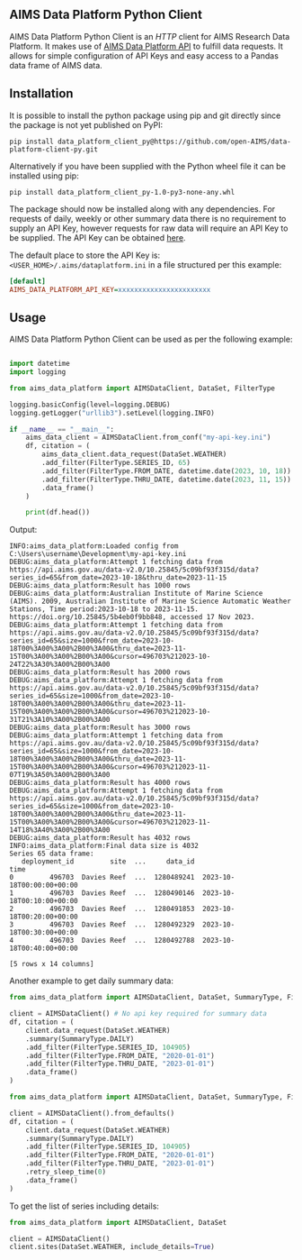 AIMS Data Platform Python Client
--------------------------------

AIMS Data Platform Python Client is an _HTTP_ client for AIMS Research Data Platform.  It
makes use of [AIMS Data Platform API](https://open-aims.github.io/data-platform/) to fulfill
data requests.  It allows for simple configuration of API Keys and easy access to a Pandas data frame
of AIMS data.


## Installation ##

It is possible to install the python package using pip and git directly since the
package is not yet published on PyPI:

```shell
pip install data_platform_client_py@https://github.com/open-AIMS/data-platform-client-py.git
```
Alternatively if you have been supplied with the Python wheel file it can be installed using pip:

```shell
pip install data_platform_client_py-1.0-py3-none-any.whl
```

The package should now be installed along with any dependencies.  For requests of daily,
weekly or other summary data there is no requirement to supply an API Key, however requests
for raw data will require an API Key to be supplied.  The API Key can be obtained
[here](https://open-aims.github.io/data-platform/).

The default place to store the API Key is: `<USER_HOME>/.aims/dataplatform.ini` in a file
structured per this example:

```ini
[default]
AIMS_DATA_PLATFORM_API_KEY=xxxxxxxxxxxxxxxxxxxxxxx
```

## Usage ##

AIMS Data Platform Python Client can be used as per the following example:

```python

import datetime
import logging

from aims_data_platform import AIMSDataClient, DataSet, FilterType

logging.basicConfig(level=logging.DEBUG)
logging.getLogger("urllib3").setLevel(logging.INFO)

if __name__ == "__main__":
    aims_data_client = AIMSDataClient.from_conf("my-api-key.ini")
    df, citation = (
        aims_data_client.data_request(DataSet.WEATHER)
        .add_filter(FilterType.SERIES_ID, 65)
        .add_filter(FilterType.FROM_DATE, datetime.date(2023, 10, 18))
        .add_filter(FilterType.THRU_DATE, datetime.date(2023, 11, 15))
        .data_frame()
    )

    print(df.head())

```

Output:

```text
INFO:aims_data_platform:Loaded config from C:\Users\username\Development\my-api-key.ini
DEBUG:aims_data_platform:Attempt 1 fetching data from https://api.aims.gov.au/data-v2.0/10.25845/5c09bf93f315d/data?series_id=65&from_date=2023-10-18&thru_date=2023-11-15
DEBUG:aims_data_platform:Result has 1000 rows
DEBUG:aims_data_platform:Australian Institute of Marine Science (AIMS). 2009, Australian Institute of Marine Science Automatic Weather Stations, Time period:2023-10-18 to 2023-11-15. https://doi.org/10.25845/5b4eb0f9bb848, accessed 17 Nov 2023.
DEBUG:aims_data_platform:Attempt 1 fetching data from https://api.aims.gov.au/data-v2.0/10.25845/5c09bf93f315d/data?series_id=65&size=1000&from_date=2023-10-18T00%3A00%3A00%2B00%3A00&thru_date=2023-11-15T00%3A00%3A00%2B00%3A00&cursor=496703%212023-10-24T22%3A30%3A00%2B00%3A00
DEBUG:aims_data_platform:Result has 2000 rows
DEBUG:aims_data_platform:Attempt 1 fetching data from https://api.aims.gov.au/data-v2.0/10.25845/5c09bf93f315d/data?series_id=65&size=1000&from_date=2023-10-18T00%3A00%3A00%2B00%3A00&thru_date=2023-11-15T00%3A00%3A00%2B00%3A00&cursor=496703%212023-10-31T21%3A10%3A00%2B00%3A00
DEBUG:aims_data_platform:Result has 3000 rows
DEBUG:aims_data_platform:Attempt 1 fetching data from https://api.aims.gov.au/data-v2.0/10.25845/5c09bf93f315d/data?series_id=65&size=1000&from_date=2023-10-18T00%3A00%3A00%2B00%3A00&thru_date=2023-11-15T00%3A00%3A00%2B00%3A00&cursor=496703%212023-11-07T19%3A50%3A00%2B00%3A00
DEBUG:aims_data_platform:Result has 4000 rows
DEBUG:aims_data_platform:Attempt 1 fetching data from https://api.aims.gov.au/data-v2.0/10.25845/5c09bf93f315d/data?series_id=65&size=1000&from_date=2023-10-18T00%3A00%3A00%2B00%3A00&thru_date=2023-11-15T00%3A00%3A00%2B00%3A00&cursor=496703%212023-11-14T18%3A40%3A00%2B00%3A00
DEBUG:aims_data_platform:Result has 4032 rows
INFO:aims_data_platform:Final data size is 4032
Series 65 data frame:
   deployment_id         site  ...     data_id                       time
0         496703  Davies Reef  ...  1280489241  2023-10-18T00:00:00+00:00
1         496703  Davies Reef  ...  1280490146  2023-10-18T00:10:00+00:00
2         496703  Davies Reef  ...  1280491853  2023-10-18T00:20:00+00:00
3         496703  Davies Reef  ...  1280492329  2023-10-18T00:30:00+00:00
4         496703  Davies Reef  ...  1280492788  2023-10-18T00:40:00+00:00

[5 rows x 14 columns]

```
Another example to get daily summary data:

```python
from aims_data_platform import AIMSDataClient, DataSet, SummaryType, FilterType

client = AIMSDataClient() # No api key required for summary data
df, citation = (
    client.data_request(DataSet.WEATHER)
    .summary(SummaryType.DAILY)
    .add_filter(FilterType.SERIES_ID, 104905)
    .add_filter(FilterType.FROM_DATE, "2020-01-01")
    .add_filter(FilterType.THRU_DATE, "2023-01-01")
    .data_frame()
)

```

```python
from aims_data_platform import AIMSDataClient, DataSet, SummaryType, FilterType

client = AIMSDataClient().from_defaults()
df, citation = (
    client.data_request(DataSet.WEATHER)
    .summary(SummaryType.DAILY)
    .add_filter(FilterType.SERIES_ID, 104905)
    .add_filter(FilterType.FROM_DATE, "2020-01-01")
    .add_filter(FilterType.THRU_DATE, "2023-01-01")
    .retry_sleep_time(0)
    .data_frame()
)

```
To get the list of series including details:

```python
from aims_data_platform import AIMSDataClient, DataSet

client = AIMSDataClient()
client.sites(DataSet.WEATHER, include_details=True)

```
